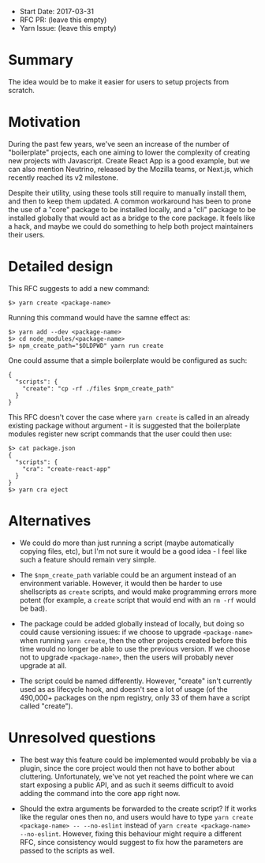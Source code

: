 - Start Date: 2017-03-31
- RFC PR: (leave this empty)
- Yarn Issue: (leave this empty)

# Summary

The idea would be to make it easier for users to setup projects from scratch.

# Motivation

During the past few years, we've seen an increase of the number of "boilerplate" projects, each one aiming to lower the complexity of creating new projects with Javascript. Create React App is a good example, but we can also mention Neutrino, released by the Mozilla teams, or Next.js, which recently reached its v2 milestone.

Despite their utility, using these tools still require to manually install them, and then to keep them updated. A common workaround has been to prone the use of a "core" package to be installed locally, and a "cli" package to be installed globally that would act as a bridge to the core package. It feels like a hack, and maybe we could do something to help both project maintainers their users.

# Detailed design

This RFC suggests to add a new command:

```
$> yarn create <package-name>
```

Running this command would have the samne effect as:

```
$> yarn add --dev <package-name>
$> cd node_modules/<package-name>
$> npm_create_path="$OLDPWD" yarn run create
```

One could assume that a simple boilerplate would be configured as such:

```
{
  "scripts": {
    "create": "cp -rf ./files $npm_create_path"
  }
}
```

This RFC doesn't cover the case where `yarn create` is called in an already existing package without argument - it is suggested that the boilerplate modules register new script commands that the user could then use:

```
$> cat package.json
{
  "scripts": {
    "cra": "create-react-app"
  }
}
$> yarn cra eject
```

# Alternatives

  - We could do more than just running a script (maybe automatically copying files, etc), but I'm not sure it would be a good idea - I feel like such a feature should remain very simple.

  - The `$npm_create_path` variable could be an argument instead of an environment variable. However, it would then be harder to use shellscripts as `create` scripts, and would make programming errors more potent (for example, a `create` script that would end with an `rm -rf` would be bad).

  - The package could be added globally instead of locally, but doing so could cause versioning issues: if we choose to upgrade `<package-name>` when running `yarn create`, then the other projects created before this time would no longer be able to use the previous version. If we choose not to upgrade `<package-name>`, then the users will probably never upgrade at all.

  - The script could be named differently. However, "create" isn't currently used as as lifecycle hook, and doesn't see a lot of usage (of the 490,000+ packages on the npm registry, only 33 of them have a script called "create").

# Unresolved questions

  - The best way this feature could be implemented would probably be via a plugin, since the core project would then not have to bother about cluttering. Unfortunately, we've not yet reached the point where we can start exposing a public API, and as such it seems difficult to avoid adding the command into the core app right now.

  - Should the extra arguments be forwarded to the create script? If it works like the regular ones then no, and users would have to type `yarn create <package-name> -- --no-eslint` instead of `yarn create <package-name> --no-eslint`. However, fixing this behaviour might require a different RFC, since consistency would suggest to fix how the parameters are passed to the scripts as well.

